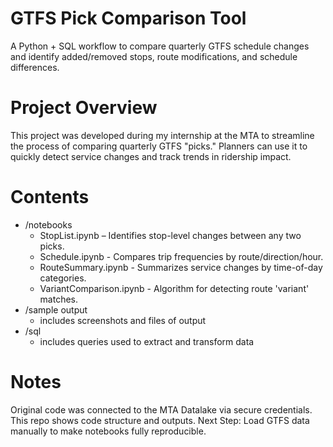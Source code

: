 # GTFS Pick Comparison Tool
A Python + SQL workflow to compare quarterly GTFS schedule changes and identify added/removed stops, route modifications, and schedule differences. 

# Project Overview
This project was developed during my internship at the MTA to streamline the process of comparing quarterly GTFS "picks." Planners can use it to quickly detect service changes and track trends in ridership impact. 

# Contents
- /notebooks
  - StopList.ipynb – Identifies stop-level changes between any two picks.
  - Schedule.ipynb - Compares trip frequencies by route/direction/hour.
  - RouteSummary.ipynb - Summarizes service changes by time-of-day categories.
  - VariantComparison.ipynb - Algorithm for detecting route 'variant' matches.
- /sample output
  - includes screenshots and files of output
- /sql
  - includes queries used to extract and transform data
 
# Notes
Original code was connected to the MTA Datalake via secure credentials. This repo shows code structure and outputs. 
Next Step: Load GTFS data manually to make notebooks fully reproducible.
